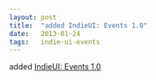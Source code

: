 ```yaml
---
layout: post
title:  "added IndieUI: Events 1.0"
date:   2013-01-24
tags:   indie-ui-events
---
```


added [IndieUI: Events 1.0](/spec/indie-ui-events)

